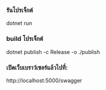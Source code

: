 ### รันโปรเจ็กต์
dotnet run


### build โปรเจ็กต์
dotnet publish -c Release -o ./publish



### เปิดเว็บเบราว์เซอร์แล้วไปที่:
http://localhost:5000/swagger